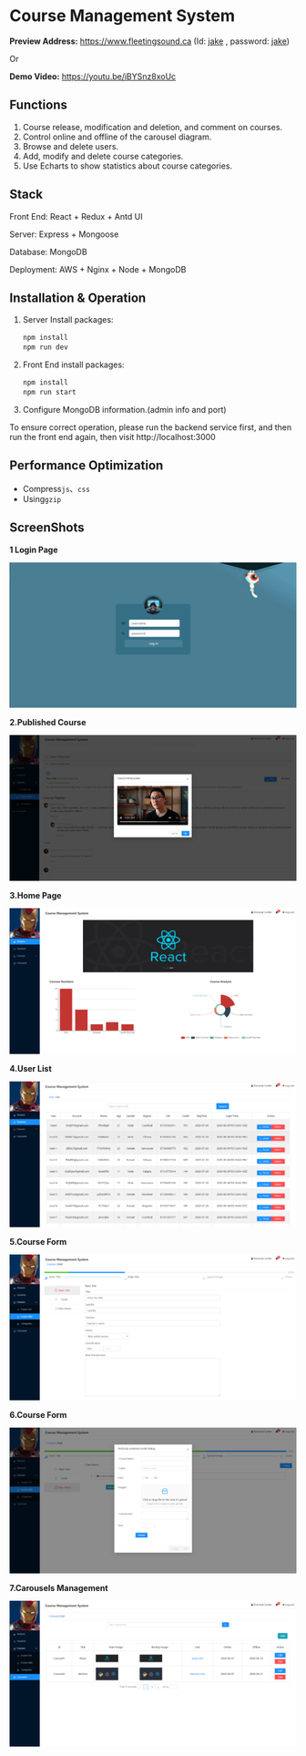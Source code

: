 # Course Management System
**Preview Address:** https://www.fleetingsound.ca (Id: <u>jake</u> , password: <u>jake</u>)

Or

**Demo Video:** https://youtu.be/iBYSnz8xoUc

## Functions

1. Course release, modification and deletion, and comment on courses.
2. Control online and offline of the carousel diagram.
3. Browse and delete users.
4. Add, modify and delete course categories.
5. Use Echarts to show statistics about course categories.

## Stack

Front End:   React + Redux + Antd UI

Server:   Express + Mongoose

Database:   MongoDB

Deployment:  AWS + Nginx + Node + MongoDB 



## Installation & Operation

1. Server Install packages:

   ```js
   npm install 
   npm run dev
   ```

2. Front End  install packages:

   ```js
   npm install
   npm run start
   ```

3. Configure MongoDB information.(admin info and port)

To ensure correct operation, please run the backend service first, and then run the front end again, then visit http://localhost:3000



## Performance Optimization

- Compress`js`、`css`
- Using`gzip` 



## ScreenShots

**1 Login Page**

![Snipaste_2020-08-13_18-11-17](README.assets/Snipaste_2020-08-13_18-11-17.png)

**2.Published Course**

![123456789](README.assets/123456789.png)

**3.Home Page**

![1](README.assets/1.png)



**4.User List** 

![2](README.assets/2.png)

**5.Course Form**

![3](README.assets/3.png)

**6.Course Form**

![5](README.assets/5.png)



**7.Carousels Management**

![6](README.assets/6.png)

